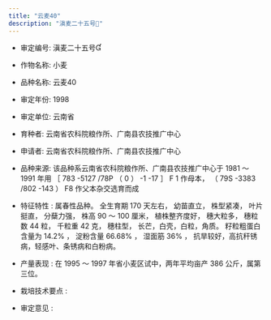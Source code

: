 ```yaml
---
title: "云麦40"
description: "滇麦二十五号"
---
```

* 审定编号:  滇麦二十五号

*  作物名称:  小麦

*  品种名称:  云麦40

*  审定年份:  1998

*  审定单位:  云南省

* 育种者:  云南省农科院粮作所、广南县农技推广中心

*  申请者:  云南省农科院粮作所、广南县农技推广中心

*  品种来源:  该品种系云南省农科院粮作所、广南县农技推广中心于 1981 ～ 1991 年用 ［ 783 -5127 /78P （ 0 ） -1 -17 ］ F 1 作母本， （ 79S -3383 /802 -143 ） F8 作父本杂交选育而成

*  特征特性 : 
属春性品种。 全生育期 170 天左右， 幼苗直立， 株型紧凑， 叶片挺直， 分蘖力强， 株高 90 ～ 100 厘米， 植株整齐度好， 穗大粒多， 穗粒数 44 粒， 千粒重 42 克， 穗柱型， 长芒，白壳，白粒，角质。 籽粒粗蛋白含量为 14.2% ， 淀粉含量 66.68% ， 湿面筋 36% ， 抗旱较好，高抗秆锈病，轻感叶、条锈病和白粉病。
 
*  产量表现 : 
在 1995 ～ 1997 年省小麦区试中，两年平均亩产 386 公斤，属第三位。

*  栽培技术要点 : 


*  审定意见 : 

